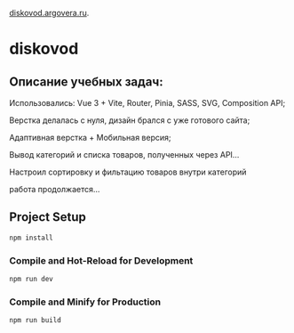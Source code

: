 [diskovod.argovera.ru](https://diskovod.argovera.ru/).

# diskovod

## Описание учебных задач:

Использовались: Vue 3 + Vite, Router, Pinia, SASS, SVG, Composition API;

Верстка делалась с нуля, дизайн брался с уже готового сайта;

Адаптивная верстка + Мобильная версия;

Вывод категорий и списка товаров, полученных через API…

Настроил сортировку и фильтацию товаров внутри категорий


работа продолжается...



## Project Setup

```sh
npm install
```

### Compile and Hot-Reload for Development

```sh
npm run dev
```

### Compile and Minify for Production

```sh
npm run build
```
